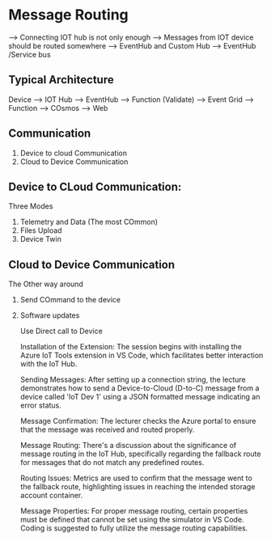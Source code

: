 # Message Routing
--> Connecting IOT hub is not only enough
--> Messages from IOT device should be routed somewhere
--> EventHub and Custom Hub
--> EventHub /Service bus

## Typical Architecture

Device --> IOT Hub --> EventHub --> Function (Validate) --> Event Grid --> Function --> COsmos --> Web

## Communication
1. Device to cloud Communication
2. Cloud to Device Communication

## Device to CLoud Communication:
Three Modes
1. Telemetry and Data (The most COmmon)
2. Files Upload
3. Device Twin

## Cloud to Device Communication
The Other way around
1. Send COmmand to the device
2. Software updates

   Use Direct call to Device


    Installation of the Extension: The session begins with installing the Azure IoT Tools extension in VS Code, which facilitates better interaction with the IoT Hub.

    Sending Messages: After setting up a connection string, the lecture demonstrates how to send a Device-to-Cloud (D-to-C) message from a device called 'IoT Dev 1' using a JSON formatted message indicating an error status.

    Message Confirmation: The lecturer checks the Azure portal to ensure that the message was received and routed properly.

    Message Routing: There's a discussion about the significance of message routing in the IoT Hub, specifically regarding the fallback route for messages that do not match any predefined routes.

    Routing Issues: Metrics are used to confirm that the message went to the fallback route, highlighting issues in reaching the intended storage account container.

    Message Properties: For proper message routing, certain properties must be defined that cannot be set using the simulator in VS Code. Coding is suggested to fully utilize the message routing capabilities.

